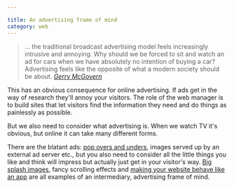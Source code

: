 ```yaml
---

title: An advertising frame of mind
category: web
---
```


> &hellip; the traditional broadcast advertising model feels increasingly intrusive and annoying. Why should we be forced to sit and watch an ad for cars when we have absolutely no intention of buying a car? Advertising feels like the opposite of what a modern society should be about. <cite>[Gerry McGovern](http://www.gerrymcgovern.com/new-thinking/problem-trying-get-attention)</cite>


This has an obvious consequence for online advertising. If ads get in the way of research they'll annoy your visitors. The role of the web manager is to build sites that let visitors find the information they need and do things as painlessly as possible.

But we also need to consider what advertising is. When we watch TV it's obvious, but online it can take many different forms.

There are the blatant ads: [pop overs and unders](http://leonpaternoster.com/2011/02/pop-ups/), images served up by an external ad server etc., but you also need to consider all the little things you like and think will impress but actually just get in your visitor's way. [Big splash images](http://leonpaternoster.com/2012/03/links-and-adverts/), fancy scrolling effects and [making your website behave like an app](http://www.usabilitypost.com/2012/12/05/news-sites-redesign-trend/) are all examples of an intermediary, advertising frame of mind.
